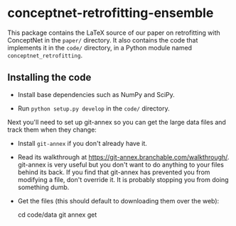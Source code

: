# conceptnet-retrofitting-ensemble

This package contains the LaTeX source of our paper on retrofitting with
ConceptNet in the `paper/` directory. It also contains the code that
implements it in the `code/` directory, in a Python module named
`conceptnet_retrofitting`.

## Installing the code

- Install base dependencies such as NumPy and SciPy.

- Run `python setup.py develop` in the `code/` directory.

Next you'll need to set up git-annex so you can get the large data files and
track them when they change:

- Install `git-annex` if you don't already have it.

- Read its walkthrough at https://git-annex.branchable.com/walkthrough/.
  git-annex is very useful but you don't want to do anything to your files
  behind its back. If you find that git-annex has prevented you from modifying
  a file, don't override it. It is probably stopping you from doing something
  dumb.

- Get the files (this should default to downloading them over the web):

    cd code/data
    git annex get
